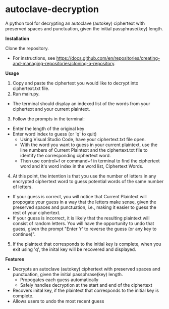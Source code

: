 # autoclave-decryption

A python tool for decrypting an autoclave (autokey) ciphertext with preserved spaces and punctuation, given the initial passphrase(key) length.

**Installation**

Clone the repository.  
- For instructions, see https://docs.github.com/en/repositories/creating-and-managing-repositories/cloning-a-repository.

**Usage**

1. Copy and paste the ciphertext you would like to decrypt into ciphertext.txt file.
2. Run main.py.
- The terminal should display an indexed list of the words from your ciphertext and your current plaintext.
3. Follow the prompts in the terminal:
- Enter the length of the original key
- Enter word index to guess (or 'q' to quit)
  - Using Visual Studio Code, have your ciphertext.txt file open. 
  - With the word you want to guess in your current plaintext, use the line numbers of Current Plaintext and the ciphertext.txt file to identify the corresponding ciphertext word.
  - Then use control+f or command+f in terminal to find the ciphertext word and it's word index in the word list, Ciphertext Words.
4. At this point, the intention is that you use the number of letters in any encrypted ciphertext word to guess potential words of the same number of letters.
- If your guess is correct, you will notice that Current Plaintext will propogate your guess in a way that the letters make sense, given the preserved spaces and punctuation, i.e., making it easier to guess the rest of your ciphertext.
- If your guess is incorrect, it is likely that the resulting plaintext will consist of random letters. You will have the opportunity to undo that guess, given the prompt "Enter 'r' to reverse the guess (or any key to continue)".
5. If the plaintext that corresponds to the initial key is complete, when you exit using 'q', the inital key will be recovered and displayed.

**Features**
- Decrypts an autoclave (autokey) ciphertext with preserved spaces and punctuation, given the initial passphrase(key) length.
  - Propogates each guess automatically
  - Safely handles decryption at the start and end of the ciphertext
- Recovers inital key, if the plaintext that corresponds to the initial key is complete.
- Allows users to undo the most recent guess
